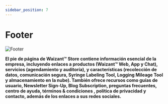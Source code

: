 ```yaml
---
sidebar_position: 7
---
```


# Footer

![Footer](/img/store-usuario/15.png )

**El pie de página de Waizant™ Store contiene información esencial de la empresa, incluyendo enlaces a productos (Waizant™ Web, App y Chat), servicios (agendamiento y auditoría), y características (recolección de datos, comunicación segura, Syringe Labeling Tool, Logging Mileage Tool y almacenamiento en la nube). También ofrece recursos como guías de usuario, Newsletter Sign-Up, Blog Subscription, preguntas frecuentes, centro de ayuda, términos & condiciones , política de privacidad y contacto, además de los enlaces a sus redes sociales.**
